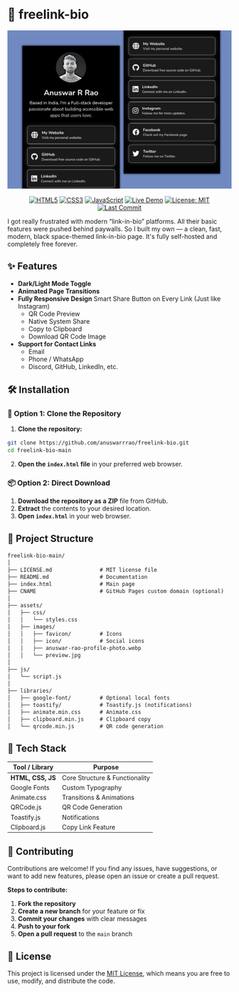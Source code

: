 # 🔗 freelink-bio

![Preview of freelink-bio Website](https://raw.githubusercontent.com/Anuswar/linktree-clone/main/assets/images/preview.jpg)

<div align="center">

[![HTML5](https://img.shields.io/badge/HTML5-E34F26?style=flat&logo=html5&logoColor=white)](https://www.w3.org/html/)
[![CSS3](https://img.shields.io/badge/CSS3-1572B6?style=flat&logo=css3&logoColor=white)](https://www.w3.org/Style/CSS/Overview.en.html)
[![JavaScript](https://img.shields.io/badge/JavaScript-F7DF1E?style=flat&logo=javascript&logoColor=black)](https://developer.mozilla.org/en-US/docs/Web/JavaScript)
[![Live Demo](https://img.shields.io/badge/Live-Demo-blue?style=flat&logo=google-chrome&logoColor=white)](https://anuswarrrao.sbs/)
[![License: MIT](https://img.shields.io/badge/License-MIT-yellow.svg)](LICENSE.md)
[![Last Commit](https://img.shields.io/github/last-commit/Anuswar/linktree-clone)](https://github.com/Anuswar/linktree-clone/commits/main)

</div>


I got really frustrated with modern “link-in-bio” platforms. All their basic features were pushed behind paywalls. So I built my own — a clean, fast, modern, black space-themed link-in-bio page. It's fully self-hosted and completely free forever.



## ✨ Features

- **Dark/Light Mode Toggle**
- **Animated Page Transitions**
- **Fully Responsive Design**
Smart Share Button on Every Link (Just like Instagram)
    - QR Code Preview
    - Native System Share
    - Copy to Clipboard
    - Download QR Code Image
- **Support for Contact Links**
    - Email
    - Phone / WhatsApp
    - Discord, GitHub, LinkedIn, etc.


## 🛠️ Installation

### 🔁 Option 1: Clone the Repository

1. **Clone the repository:**

```bash
git clone https://github.com/anuswarrrao/freelink-bio.git
cd freelink-bio-main
```

2. **Open the `index.html` file** in your preferred web browser.

### 📦 Option 2: Direct Download

1. **Download the repository as a ZIP** file from GitHub.
2. **Extract** the contents to your desired location.
3. **Open `index.html`** in your web browser.



## 📂 Project Structure

```
freelink-bio-main/
│
├── LICENSE.md               # MIT license file
├── README.md                # Documentation
├── index.html               # Main page
├── CNAME                    # GitHub Pages custom domain (optional)
│
├── assets/
│   ├── css/
│   │   └── styles.css
│   ├── images/
│   │   ├── favicon/         # Icons
│   │   ├── icon/            # Social icons
│   │   ├── anuswar-rao-profile-photo.webp
│   │   └── preview.jpg
│
├── js/
│   └── script.js
│
├── libraries/
│   ├── google-font/         # Optional local fonts
│   ├── toastify/            # Toastify.js (notifications)
│   ├── animate.min.css      # Animate.css
│   ├── clipboard.min.js     # Clipboard copy
│   └── qrcode.min.js        # QR code generation

```


## 🧰 Tech Stack

| Tool / Library    | Purpose                         |
|-------------------|----------------------------------|
| **HTML, CSS, JS** | Core Structure & Functionality   |
| Google Fonts      | Custom Typography                |
| Animate.css       | Transitions & Animations         |
| QRCode.js         | QR Code Generation               |
| Toastify.js       | Notifications                    |
| Clipboard.js      | Copy Link Feature                |


## 🤝 Contributing

Contributions are welcome! If you find any issues, have suggestions, or want to add new features, please open an issue or create a pull request.

**Steps to contribute:**

1. **Fork the repository**
2. **Create a new branch** for your feature or fix
3. **Commit your changes** with clear messages
4. **Push to your fork**
5. **Open a pull request** to the `main` branch



## 📄 License
This project is licensed under the [MIT License](LICENSE.md), which means you are free to use, modify, and distribute the code.
